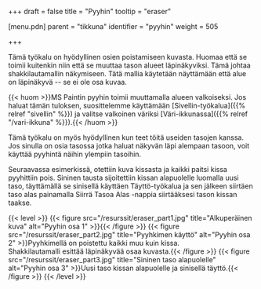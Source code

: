 +++
draft = false
title = "Pyyhin"
tooltip = "eraser"

[menu.pdn]
    parent = "tikkuna"
    identifier = "pyyhin"
    weight = 505

+++

Tämä työkalu on hyödyllinen osien poistamiseen kuvasta. Huomaa että se toimii kuitenkin niin että se muuttaa tason alueet läpinäkyviksi.
Tämä johtaa shakkilautamallin näkymiseen. Tätä mallia käytetään näyttämään että alue on läpinäkyvä -- se ei ole osa kuvaa.

{{< huom >}}MS Paintin pyyhin toimii muuttamalla alueen valkoiseksi. Jos haluat tämän tuloksen, suosittelemme käyttämään [Sivellin-työkalua]({{% relref "sivellin" %}}) ja valitse valkoinen väriksi [Väri-ikkunassa]({{% relref "/vari-ikkuna" %}}).{{< /huom >}}

Tämä työkalu on myös hyödyllinen kun teet töitä useiden tasojen kanssa. Jos sinulla on osia tasossa jotka haluat näkyvän läpi alempaan
tasoon, voit käyttää pyyhintä näihin ylempiin tasoihin.

Seuraavassa esimerkissä, otettiin kuva kissasta ja kaikki paitsi kissa pyyhittiin pois. Sininen tausta sijoitettiin kissan alapuolelle
luomalla uusi taso, täyttämällä se sinisellä käyttäen Täyttö-työkalua ja sen jälkeen siirtäen taso alas painamalla Siirrä Tasoa Alas -nappia
siirtääksesi tason kissan taakse.

{{< level >}}
    {{< figure src="/resurssit/eraser_part1.jpg" title="Alkuperäinen kuva" alt="Pyyhin osa 1" >}}{{< /figure >}}
    {{< figure src="/resurssit/eraser_part2.jpg" title="Pyyhkimen käyttö" alt="Pyyhin osa 2" >}}Pyyhkimellä on poistettu kaikki muu kuin kissa.  
    Shakkilautamalli esittää läpinäkyvää osaa kuvasta.{{< /figure >}}
    {{< figure src="/resurssit/eraser_part3.jpg" title="Sininen taso alapuolelle" alt="Pyyhin osa 3" >}}Uusi taso kissan alapuolelle ja sinisellä täyttö.{{< /figure >}}
{{< /level >}}
